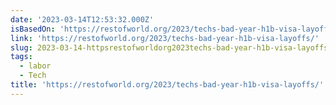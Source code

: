 ```yaml
---
date: '2023-03-14T12:53:32.000Z'
isBasedOn: 'https://restofworld.org/2023/techs-bad-year-h1b-visa-layoffs/'
link: 'https://restofworld.org/2023/techs-bad-year-h1b-visa-layoffs/'
slug: 2023-03-14-httpsrestofworldorg2023techs-bad-year-h1b-visa-layoffs
tags:
  - labor
  - Tech
title: 'https://restofworld.org/2023/techs-bad-year-h1b-visa-layoffs/'
---
```


